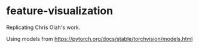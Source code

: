 # feature-visualization
Replicating Chris Olah's work.

Using models from
https://pytorch.org/docs/stable/torchvision/models.html